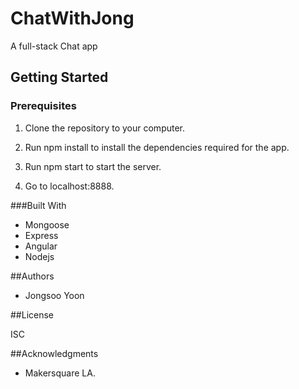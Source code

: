 # ChatWithJong
A full-stack Chat app

## Getting Started

### Prerequisites

1. Clone the repository to your computer.

2. Run npm install to install the dependencies required for the app.

3. Run npm start to start the server.

4. Go to localhost:8888.

###Built With

- Mongoose
- Express
- Angular
- Nodejs


##Authors

- Jongsoo Yoon

##License

ISC

##Acknowledgments

- Makersquare LA.
